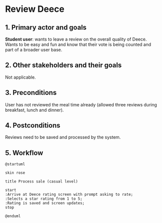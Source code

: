 # Review Deece

## 1. Primary actor and goals

__Student user__: wants to leave a review on the overall quality of Deece. Wants to be easy and fun and know that their vote is being counted
and part of a broader user base.

## 2. Other stakeholders and their goals

Not applicable.

## 3. Preconditions

User has not reviewed the meal time already (allowed three reviews during breakfast, lunch and dinner).

## 4. Postconditions

Reviews need to be saved and processed by the system. 

## 5. Workflow


```plantuml
@startuml

skin rose

title Process sale (casual level)

start
:Arrive at Deece rating screen with prompt asking to rate;
:Selects a star rating from 1 to 5;
:Rating is saved and screen updates;
stop

@enduml
```